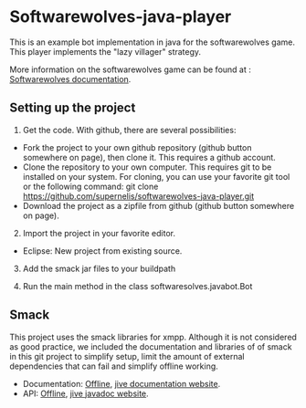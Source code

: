 Softwarewolves-java-player
==========================

This is an example bot implementation in java for the softwarewolves game. This player implements the "lazy villager" strategy.

More information on the softwarewolves game can be found at : [Softwarewolves documentation][1].

Setting up the project
---------------------

1. Get the code. With github, there are several possibilities:
  - Fork the project to your own github repository (github button somewhere on page), then clone it. This requires a github account.
  - Clone the repository to your own computer. This requires git to be installed on your system. For cloning, you can use your favorite git tool or the following command:
        git clone https://github.com/supernelis/softwarewolves-java-player.git 
  - Download the project as a zipfile from github (github button somewhere on page).


2. Import the project in your favorite editor.
  - Eclipse: New project from existing source.


3. Add the smack jar files to your buildpath


4. Run the main method in the class softwaresolves.javabot.Bot

Smack
--------------------

This project uses the smack libraries for xmpp. Although it is not considered as good practice, 
we included the documentation and libraries of of smack in this git project to simplify setup, limit the 
amount of external dependencies that can fail and simplify offline working.


- Documentation: <a href="smack_3_2_2/documentation/">Offline</a>, [jive documentation website][2].
- API: <a href="smack_3_2_2/javadoc/">Offline</a>, [jive javadoc website][3].

[1]: https://github.com/supernelis/softwarewolves-doc
[2]: http://www.igniterealtime.org/builds/smack/docs/latest/documentation/
[3]: http://www.igniterealtime.org/builds/smack/docs/latest/javadoc/

